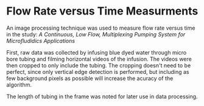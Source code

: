 # Flow Rate versus Time Measurments

An image processing technique was used to measure flow rate versus time in the study: *A Continuous, Low Flow, Multiplexing Pumping System for Microfludidics Applications*

First, raw data was collected by infusing blue dyed water through micro bore tubing and filming horizontal videos of the infusion. The videos were then cropped to only include the tubing. The cropping doesn't need to be perfect, since only vertical edge detection is performed, but including as few background pixels as possible will increase the acuracy of the algorithm.

The length of tubing in the frame was noted for later use in data processing.
